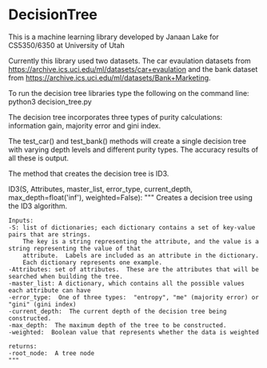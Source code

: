 # DecisionTree
This is a machine learning library developed by Janaan Lake for CS5350/6350 at University of Utah

Currently this library used two datasets.  The car evaulation datasets from https://archive.ics.uci.edu/ml/datasets/car+evaulation and the bank dataset from https://archive.ics.uci.edu/ml/datasets/Bank+Marketing.  

To run the decision tree libraries type the following on the command line:
python3 decision_tree.py

The decision tree incorporates three types of purity calculations:  information gain, majority error and gini index.  

The test_car() and test_bank() methods will create a single decision tree with varying depth levels and different purity types.  The accuracy results of all these is output.

The method that creates the decision tree is ID3.

ID3(S, Attributes, master_list, error_type, current_depth, max_depth=float('inf'), weighted=False):
    """
    Creates a decision tree using the ID3 algorithm.
    
    Inputs: 
    -S: list of dictionaries; each dictionary contains a set of key-value pairs that are strings.
        The key is a string representing the attribute, and the value is a string representing the value of that
        attribute.  Labels are included as an attribute in the dictionary.  
        Each dictionary represents one example.
    -Attributes: set of attributes.  These are the attributes that will be searched when building the tree.
    -master_list: A dictionary, which contains all the possible values each attribute can have
    -error_type:  One of three types:  "entropy", "me" (majority error) or "gini" (gini index)
    -current_depth:  The current depth of the decision tree being constructed.
    -max_depth:  The maximum depth of the tree to be constructed.
    -weighted:  Boolean value that represents whether the data is weighted

    returns:
    -root_node:  A tree node
    """
